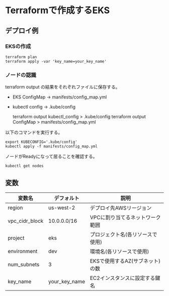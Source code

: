 # Terraformで作成するEKS

## デプロイ例

### EKSの作成

    terraform plan
    terraform apply -var 'key_name=your_key_name'

### ノードの認識

terraform output の結果をそれぞれファイルに保存する｡

- EKS ConfigMap → manifests/config_map.yml
- kubectl config → .kube/config

    terraform output kubectl_config > .kube/config
    terraform output ConfigMap > manifests/config_map.yml

以下のコマンドを実行する｡

    export KUBECONFIG='.kube/config'
    kubectl apply -f manifests/config_map.yml

ノードがReadyになって居ることを確認する｡

    kubectl get nodes

## 変数

| 変数名         | デフォルト    | 説明                             |
| -------------- | ------------- | -------------------------------- |
| region         | us-west-2     | デプロイ先AWSリージョン          |
| vpc_cidr_block | 10.0.0.0/16   | VPCに割り当てるネットワーク範囲  |
| project        | eks           | プロジェクト名(各リソースで使用) |
| environment    | dev           | 環境名(各リソースで使用)         |
| num_subnets    | 3             | EKSで使用するAZ(サブネット)の数  |
| key_name       | your_key_name | EC2インスタンスに設定する鍵名    |
